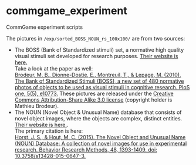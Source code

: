# commgame_experiment
CommGame experiment scripts

The pictures in `/exp/sorted_BOSS_NOUN_rs_100x100/` are from two sources:
  * The BOSS (Bank of Standardized stimuli) set, a normative high quality visual stimuli set developed for research purposes. [Their website is here.](https://sites.google.com/site/bosstimuli/home)  
Take a look at the paper as well:  
[Brodeur, M. B., Dionne-Dostie, E., Montreuil, T., & Lepage, M. (2010). The Bank of Standardized Stimuli (BOSS), a new set of 480 normative photos of objects to be used as visual stimuli in cognitive research. PloS one, 5(5), e10773.](https://journals.plos.org/plosone/article?id=10.1371/journal.pone.0010773)
These pictures are released under the [Creative Commons Attribution-Share Alike 3.0 license](https://creativecommons.org/licenses/by-sa/3.0/) (copyright holder is Mathieu Brodeur).
  * The NOUN (Novel Object & Unusual Name) database that consists of novel object images, where the objects are complex, distinct entities. [Their website is here.](http://michaelhout.com/?page_id=759).  
The primary citation is here:  
[Horst, J. S., & Hout, M. C.  (2015).  The Novel Object and Unusual Name (NOUN) Database: A collection of novel images for use in experimental research.  Behavior Research Methods, 48, 1393-1409. doi: 10.3758/s13428-015-0647-3.](https://core.ac.uk/download/pdf/30612763.pdf)

